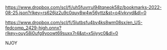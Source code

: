 https://www.dropbox.com/scl/fi/uh5fuvrrul94tqneok58z/bookmarks-2022-08-25.json?rlkey=rs626jz2u9c0quy8w4w56yttz&st=o4lvkvyd&dl=0

https://www.dropbox.com/scl/fi/5lutbsfu4bv4ks8wm08sx/en_US-fedcomp_2429-high.onnx?rlkey=ouy58i0ufg9yoowt69suxx7r4&st=x5iiyyc0&dl=0

NJOY
